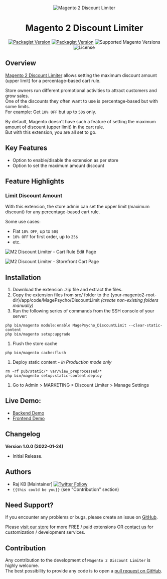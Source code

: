 <div align="center">

![Magento 2 Discount Limiter](https://i.imgur.com/d8QEHRb.png)
# Magento 2 Discount Limiter

</div>

<div align="center">

[![Packagist Version](https://img.shields.io/packagist/v/magepsycho/magento2-discount-amount-limiter?style=for-the-badge)](https://packagist.org/packages/magepsycho/magento2-discount-amount-limiter)
[![Packagist Version](https://img.shields.io/packagist/dt/magepsycho/magento2-discount-amount-limiter.svg?style=for-the-badge)](https://packagist.org/packages/magepsycho/magento2-discount-amount-limiter/stats)
![Supported Magento Versions](https://img.shields.io/badge/magento-%202.3_|_2.4-brightgreen.svg?logo=magento&longCache=true&style=for-the-badge)
![License](https://img.shields.io/github/license/magepsycho/magento2-discount-amount-limiter?color=%23234&style=for-the-badge)

</div>

## Overview
[Magento 2 Discount Limiter](https://www.magepsycho.com/magento2-discount-limiter.html) allows setting the maximum discount amount (upper limit) for a percentage-based cart rule.

Store owners run different promotional activities to attract customers and grow sales.  
One of the discounts they often want to use is percentage-based but with some limits.  
For example: Get `10% OFF` but up to `50$` only.


By default, Magento doesn't have such a feature of setting the maximum amount of discount (upper limit) in the cart rule.  
But with this extension, you are all set to go.

## Key Features
* Option to enable/disable the extension as per store
* Option to set the maximum amount discount

## Feature Highlights

### Limit Discount Amount
With this extension, the store admin can set the upper limit (maximum discount) for any percentage-based cart rule.

Some use cases:
* Flat `10% OFF`, up to `50$`
* `10% OFF` for first order, up to `25$`
* etc.

![M2 Discount Limiter - Cart Rule Edit Page](https://www.magepsycho.com/media/catalog/product/3/0/30-m2-discount-limiter-admin-cart-rule-max-discount.jpg)

![M2 Discount Limiter - Storefront Cart Page](https://www.magepsycho.com/media/catalog/product/4/0/40-m2-discount-limiter-storefront-maximum-discount.jpg)

## Installation
1. Download the extension .zip file and extract the files.
1. Copy the extension files from src/ folder to the {your-magento2-root-dir}/app/code/MagePsycho/DiscountLimit *(create non-existing folders manually)*
1. Run the following series of commands from the SSH console of your server:
```
php bin/magento module:enable MagePsycho_DiscountLimit --clear-static-content
php bin/magento setup:upgrade
```
1. Flush the store cache
```
php bin/magento cache:flush
```
1. Deploy static content - *in Production mode only*
```
rm -rf pub/static/* var/view_preprocessed/*
php bin/magento setup:static-content:deploy
```
1. Go to Admin > MARKETING > Discount Limiter > Manage Settings

## Live Demo:

* [Backend Demo](http://m2default.mage-expo.com/admin_m2demo/?module=discountlimiter)
* [Frontend Demo](http://m2default.mage-expo.com/dual-handle-cardio-ball.html)

## Changelog

**Version 1.0.0 (2022-01-24)**

* Initial Release.

## Authors

- Raj KB [Maintainer] [![Twitter Follow](https://img.shields.io/twitter/follow/rajkbnp.svg?style=social)](https://twitter.com/rajkbnp)
- `{{this could be you}}` (see "Contribution" section)

## Need Support?
If you encounter any problems or bugs, please create an issue on [GitHub](https://github.com/MagePsycho/magento2-discount-amount-limiter/issues).

Please [visit our store](https://www.magepsycho.com/extensions/magento-2.html) for more FREE / paid extensions OR [contact us](https://magepsycho.com/contact) for customization / development services.

## Contribution
Any contribution to the development of `Magento 2 Discount Limiter` is highly welcome.  
The best possibility to provide any code is to open a [pull request on GitHub](https://github.com/MagePsycho/magento2-product-discount-label/pulls).
